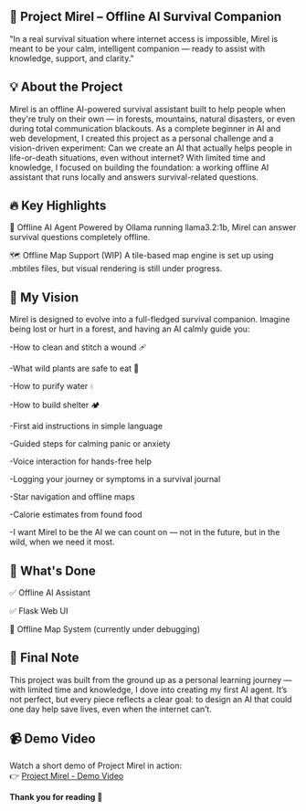 

## **🌿 Project Mirel – Offline AI Survival Companion**

"In a real survival situation where internet access is impossible, Mirel is meant to be your calm, intelligent companion — ready to assist with knowledge, support, and clarity."

## **💡 About the Project**

Mirel is an offline AI-powered survival assistant built to help people when they're truly on their own — in forests, mountains, natural disasters, or even during total communication blackouts.
As a complete beginner in AI and web development, I created this project as a personal challenge and a vision-driven experiment: Can we create an AI that actually helps people in life-or-death situations, even without internet?
With limited time and knowledge, I focused on building the foundation: a working offline AI assistant that runs locally and answers survival-related questions.

## 🔥 Key Highlights

🧠 Offline AI Agent
Powered by Ollama running llama3.2:1b, Mirel can answer survival questions completely offline.

🗺️ Offline Map Support (WIP)
A tile-based map engine is set up using .mbtiles files, but visual rendering is still under progress.


## 🎯 My Vision
Mirel is designed to evolve into a full-fledged survival companion. Imagine being lost or hurt in a forest, and having an AI calmly guide you:

-How to clean and stitch a wound 🩹

-What wild plants are safe to eat 🌿

-How to purify water 💧

-How to build shelter 🏕

-First aid instructions in simple language

-Guided steps for calming panic or anxiety

-Voice interaction for hands-free help

-Logging your journey or symptoms in a survival journal

-Star navigation and offline maps

-Calorie estimates from found food

-I want Mirel to be the AI we can count on — not in the future, but in the wild, when we need it most.

## 🚧 What's Done

✅ Offline AI Assistant

✅ Flask Web UI

🔄 Offline Map System (currently under debugging)

## 🙏 Final Note

This project was built from the ground up as a personal learning journey — with limited time and knowledge, I dove into creating my first AI agent. It’s not perfect, but every piece reflects a clear goal: to design an AI that could one day help save lives, even when the internet can’t.



## 📹 Demo Video
Watch a short demo of Project Mirel in action:  
👉 [Project Mirel - Demo Video](https://github.com/avglearner10/Project-Mirel/blob/main/Project%20Mirel.mp4)


**Thank you for reading 💚**
